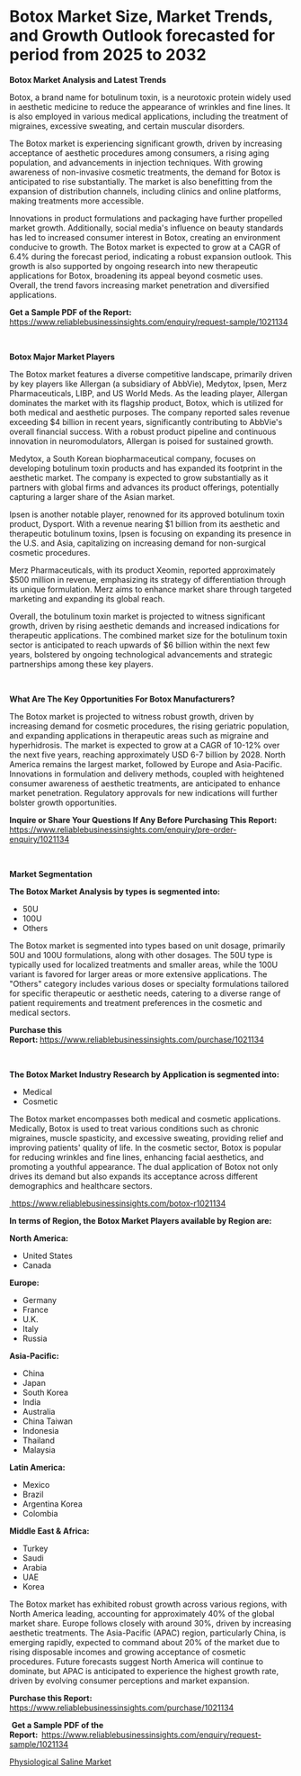 <p><h1>Botox Market Size, Market Trends, and Growth Outlook forecasted for period from 2025 to 2032</h1></p><p><strong>Botox Market Analysis and Latest Trends</strong></p>
<p><p>Botox, a brand name for botulinum toxin, is a neurotoxic protein widely used in aesthetic medicine to reduce the appearance of wrinkles and fine lines. It is also employed in various medical applications, including the treatment of migraines, excessive sweating, and certain muscular disorders.</p><p>The Botox market is experiencing significant growth, driven by increasing acceptance of aesthetic procedures among consumers, a rising aging population, and advancements in injection techniques. With growing awareness of non-invasive cosmetic treatments, the demand for Botox is anticipated to rise substantially. The market is also benefitting from the expansion of distribution channels, including clinics and online platforms, making treatments more accessible.</p><p>Innovations in product formulations and packaging have further propelled market growth. Additionally, social media's influence on beauty standards has led to increased consumer interest in Botox, creating an environment conducive to growth. The Botox market is expected to grow at a CAGR of 6.4% during the forecast period, indicating a robust expansion outlook. This growth is also supported by ongoing research into new therapeutic applications for Botox, broadening its appeal beyond cosmetic uses. Overall, the trend favors increasing market penetration and diversified applications.</p></p>
<p><strong>Get a Sample PDF of the Report:&nbsp;</strong> <a href="https://www.reliablebusinessinsights.com/enquiry/request-sample/1021134?utm_campaign=2735&utm_medium=2&utm_source=Github&utm_content=ia&utm_term=08032025&utm_id=botox">https://www.reliablebusinessinsights.com/enquiry/request-sample/1021134</a></p>
<p>&nbsp;</p>
<p><strong>Botox Major Market Players</strong></p>
<p><p>The Botox market features a diverse competitive landscape, primarily driven by key players like Allergan (a subsidiary of AbbVie), Medytox, Ipsen, Merz Pharmaceuticals, LIBP, and US World Meds. As the leading player, Allergan dominates the market with its flagship product, Botox, which is utilized for both medical and aesthetic purposes. The company reported sales revenue exceeding $4 billion in recent years, significantly contributing to AbbVie's overall financial success. With a robust product pipeline and continuous innovation in neuromodulators, Allergan is poised for sustained growth.</p><p>Medytox, a South Korean biopharmaceutical company, focuses on developing botulinum toxin products and has expanded its footprint in the aesthetic market. The company is expected to grow substantially as it partners with global firms and advances its product offerings, potentially capturing a larger share of the Asian market.</p><p>Ipsen is another notable player, renowned for its approved botulinum toxin product, Dysport. With a revenue nearing $1 billion from its aesthetic and therapeutic botulinum toxins, Ipsen is focusing on expanding its presence in the U.S. and Asia, capitalizing on increasing demand for non-surgical cosmetic procedures.</p><p>Merz Pharmaceuticals, with its product Xeomin, reported approximately $500 million in revenue, emphasizing its strategy of differentiation through its unique formulation. Merz aims to enhance market share through targeted marketing and expanding its global reach.</p><p>Overall, the botulinum toxin market is projected to witness significant growth, driven by rising aesthetic demands and increased indications for therapeutic applications. The combined market size for the botulinum toxin sector is anticipated to reach upwards of $6 billion within the next few years, bolstered by ongoing technological advancements and strategic partnerships among these key players.</p></p>
<p>&nbsp;</p>
<p><strong>What Are The Key Opportunities For Botox Manufacturers?</strong></p>
<p><p>The Botox market is projected to witness robust growth, driven by increasing demand for cosmetic procedures, the rising geriatric population, and expanding applications in therapeutic areas such as migraine and hyperhidrosis. The market is expected to grow at a CAGR of 10-12% over the next five years, reaching approximately USD 6-7 billion by 2028. North America remains the largest market, followed by Europe and Asia-Pacific. Innovations in formulation and delivery methods, coupled with heightened consumer awareness of aesthetic treatments, are anticipated to enhance market penetration. Regulatory approvals for new indications will further bolster growth opportunities.</p></p>
<p><strong>Inquire or Share Your Questions If Any Before Purchasing This Report:</strong> <a href="https://www.reliablebusinessinsights.com/enquiry/pre-order-enquiry/1021134?utm_campaign=2735&utm_medium=2&utm_source=Github&utm_content=ia&utm_term=08032025&utm_id=botox">https://www.reliablebusinessinsights.com/enquiry/pre-order-enquiry/1021134</a></p>
<p>&nbsp;</p>
<p><strong>Market Segmentation</strong></p>
<p><strong>The Botox Market Analysis by types is segmented into:</strong></p>
<p><ul><li>50U</li><li>100U</li><li>Others</li></ul></p>
<p><p>The Botox market is segmented into types based on unit dosage, primarily 50U and 100U formulations, along with other dosages. The 50U type is typically used for localized treatments and smaller areas, while the 100U variant is favored for larger areas or more extensive applications. The "Others" category includes various doses or specialty formulations tailored for specific therapeutic or aesthetic needs, catering to a diverse range of patient requirements and treatment preferences in the cosmetic and medical sectors.</p></p>
<p><strong>Purchase this Report:&nbsp;</strong><a href="https://www.reliablebusinessinsights.com/purchase/1021134?utm_campaign=2735&utm_medium=2&utm_source=Github&utm_content=ia&utm_term=08032025&utm_id=botox">https://www.reliablebusinessinsights.com/purchase/1021134</a></p>
<p>&nbsp;</p>
<p><strong>The Botox Market Industry Research by Application is segmented into:</strong></p>
<p><ul><li>Medical</li><li>Cosmetic</li></ul></p>
<p><p>The Botox market encompasses both medical and cosmetic applications. Medically, Botox is used to treat various conditions such as chronic migraines, muscle spasticity, and excessive sweating, providing relief and improving patients' quality of life. In the cosmetic sector, Botox is popular for reducing wrinkles and fine lines, enhancing facial aesthetics, and promoting a youthful appearance. The dual application of Botox not only drives its demand but also expands its acceptance across different demographics and healthcare sectors.</p></p>
<p><a href="https://www.reliablebusinessinsights.com/botox-r1021134?utm_campaign=2735&utm_medium=2&utm_source=Github&utm_content=ia&utm_term=08032025&utm_id=botox">&nbsp;https://www.reliablebusinessinsights.com/botox-r1021134</a></p>
<p><strong>In terms of Region, the Botox Market Players available by Region are:</strong></p>
<p>
    <p> <strong> North America: </strong>
        <ul>
            <li>United States</li>
            <li>Canada</li>
        </ul>
        </p> 
    <p> <strong> Europe: </strong>
        <ul>
            <li>Germany</li>
            <li>France</li>
            <li>U.K.</li>
            <li>Italy</li>
            <li>Russia</li>
        </ul>
        </p> 
    <p> <strong> Asia-Pacific: </strong>
        <ul>
            <li>China</li>
            <li>Japan</li>
            <li>South Korea</li>
            <li>India</li>
            <li>Australia</li>
            <li>China Taiwan</li>
            <li>Indonesia</li>
            <li>Thailand</li>
            <li>Malaysia</li>
        </ul>
        </p> 
    <p> <strong> Latin America: </strong>
        <ul>
            <li>Mexico</li>
            <li>Brazil</li>
            <li>Argentina Korea</li>
            <li>Colombia</li>
        </ul>
        </p> 
    <p> <strong> Middle East & Africa: </strong>
        <ul>
            <li>Turkey</li>
            <li>Saudi</li>
            <li>Arabia</li>
            <li>UAE</li>
            <li>Korea</li>
        </ul>
    </p>
    </p>
<p><p>The Botox market has exhibited robust growth across various regions, with North America leading, accounting for approximately 40% of the global market share. Europe follows closely with around 30%, driven by increasing aesthetic treatments. The Asia-Pacific (APAC) region, particularly China, is emerging rapidly, expected to command about 20% of the market due to rising disposable incomes and growing acceptance of cosmetic procedures. Future forecasts suggest North America will continue to dominate, but APAC is anticipated to experience the highest growth rate, driven by evolving consumer perceptions and market expansion.</p></p>
<p><strong>Purchase this Report: </strong><a href="https://www.reliablebusinessinsights.com/purchase/1021134?utm_campaign=2735&utm_medium=2&utm_source=Github&utm_content=ia&utm_term=08032025&utm_id=botox">https://www.reliablebusinessinsights.com/purchase/1021134</a></p>
<p>&nbsp;<strong>Get a Sample PDF of the Report:&nbsp;&nbsp;</strong><a href="https://www.reliablebusinessinsights.com/enquiry/request-sample/1021134?utm_campaign=2735&utm_medium=2&utm_source=Github&utm_content=ia&utm_term=08032025&utm_id=botox">https://www.reliablebusinessinsights.com/enquiry/request-sample/1021134</a></p>
<p><strong></strong></p>
<p><p><a href="https://github.com/watzondechao/Market-Research-Report-List-1/blob/main/physiological-saline-market.md?utm_campaign=2735&utm_medium=2&utm_source=Github&utm_content=ia&utm_term=08032025&utm_id=botox">Physiological Saline Market</a></p></p>